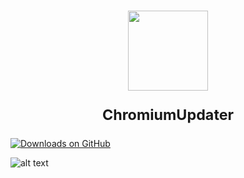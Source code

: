<h1 align="center">
<sub>
<img  src="https://github.com/mirinsoft/ChromiumUpdater/raw/master/ChromiumUpdater.ico"
      height="128"
      width="128">
      
 ChromiumUpdater
 
</h1>

<a href="https://github.com/mirinsoft/ChromiumUpdater/releases" target="_blank">
 <img alt="Downloads on GitHub" src="https://img.shields.io/github/downloads/Mirinsoft/ChromiumUpdater/total.svg?style=flat-square" />
</a>
	
![alt text](https://github.com/mirinsoft/ChromiumUpdater/blob/master/ChromiumUpdater.png)
